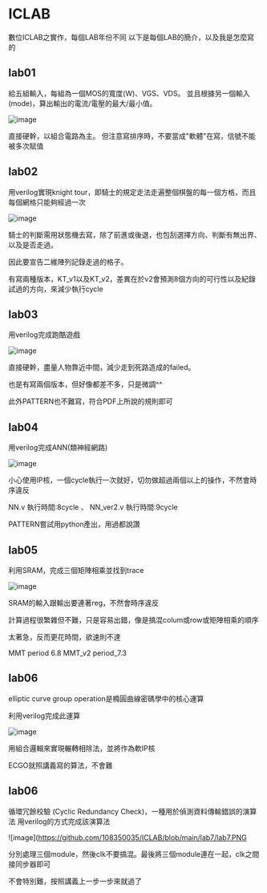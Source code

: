 # ICLAB
數位ICLAB之實作，每個LAB年份不同
以下是每個LAB的簡介，以及我是怎麼寫的

## lab01
給五組輸入，每組為一個MOS的寬度(W)、VGS、VDS。
並且根據另一個輸入(mode)，算出輸出的電流/電壓的最大/最小值。

![image](https://github.com/108350035/ICLAB/blob/main/lab1/lab1.PNG)

直接硬幹，以組合電路為主。
但注意寫排序時，不要當成"軟體"在寫，信號不能被多次賦值

## lab02
用verilog實現knight tour，即騎士的規定走法走遍整個棋盤的每一個方格，而且每個網格只能夠經過一次 

![image](https://github.com/108350035/ICLAB/blob/main/lab2/lab2.PNG)

騎士的判斷需用狀態機去寫，除了前進或後退，也包刮選擇方向、判斷有無出界、以及是否走過。 

因此要宣告二維陣列記錄走過的格子。

有寫兩種版本，KT_v1以及KT_v2，差異在於v2會預測8個方向的可行性以及紀錄試過的方向，來減少執行cycle

## lab03
用verilog完成跑酷遊戲

![image](https://github.com/108350035/ICLAB/blob/main/lab3/lab3.PNG)

直接硬幹，盡量人物靠近中間，減少走到死路造成的failed。

也是有寫兩個版本，但好像都差不多，只是微調^^

此外PATTERN也不難寫，符合PDF上所說的規則即可

## lab04
用verilog完成ANN(類神經網路)

![image](https://github.com/108350035/ICLAB/blob/main/lab4/lab4.PNG)

小心使用IP核，一個cycle執行一次就好，切勿做超過兩個以上的操作，不然會時序違反

NN.v 執行時間:8cycle 、 NN_ver2.v 執行時間:9cycle

PATTERN嘗試用python產出，用過都說讚

## lab05
利用SRAM，完成三個矩陣相乘並找到trace

![image](https://github.com/108350035/ICLAB/blob/main/lab5/lab5.PNG)

SRAM的輸入跟輸出要連著reg，不然會時序違反

計算過程很繁雜但不難，只是容易出錯，像是搞混colum或row或矩陣相乘的順序

太著急，反而更花時間，欲速則不達

MMT period 6.8   MMT_v2 period_7.3

## lab06
elliptic curve group operation是橢圓曲線密碼學中的核心運算

利用verilog完成此運算

![image](https://github.com/108350035/ICLAB/blob/main/lab6/lab6.PNG)

用組合邏輯來實現輾轉相除法，並將作為軟IP核

ECGO就照講義寫的算法，不會難

## lab06

循環冗餘校驗 (Cyclic Redundancy Check)，一種用於偵測資料傳輸錯誤的演算法
用verilog的方式完成該演算法

![image](https://github.com/108350035/ICLAB/blob/main/lab7/lab7.PNG

分別處理三個module，然後clk不要搞混。最後將三個module連在一起，clk之間接同步器即可

不會特別難，按照講義上一步一步來就過了


